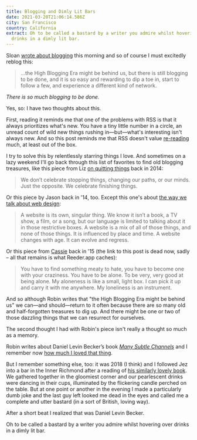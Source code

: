 ```yaml
---
title: Blogging and Dimly Lit Bars
date: 2021-03-20T21:06:14.586Z
city: San Francisco
country: California
extract: Oh to be called a bastard by a writer you admire whilst hovering over
  drinks in a dimly lit bar.
---
```

Sloan [wrote about blogging](https://www.robinsloan.com/notes/many-subtle-channels/) this morning and so of course I must excitedly reblog this:

> ...the High Blogging Era might be behind us, but there is still blogging to be done, and it is so easy and rewarding to dip a toe in, start to follow a few, and experience a different kind of network.

_There is so much blogging to be done._ 

Yes, so: I have two thoughts about this. 

First, reading it reminds me that one of the problems with RSS is that it always prioritizes what's new. You have a tiny little number in a circle, an unread count of wild new things rushing in—but—what's interesting isn't always new. And so this post reminds me that RSS doesn't value [re-reading](https://aworkinglibrary.com/writing/case-for-rereading) much, at least out of the box. 

I try to solve this by relentlessly starring things I love. And sometimes on a lazy weekend I'll go back through this list of favorites to find old blogging treasures, like this piece from Liz [on quitting things](https://bobulate.com/2014/10/on-starting/) back in 2014:

> We don’t celebrate stopping things, changing our paths, or our minds. Just the opposite. We celebrate finishing things.

Or this piece by Jason back in '14, too. Except this one's about [the way we talk about web design](http://jasonsantamaria.com/articles/discourse-in-web-design):

> A website is its own, singular thing. We know it isn’t a book, a TV show, a film, or a song, but our language is limited to talking about it in those restrictive boxes. A website is a mix of all of those things, and none of those things. It is influenced by place and time. A website changes with age. It can evolve and regress.

Or this piece from [Cassie](https://twitter.com/cassmarketos) back in '15 (the link to this post is dead now, sadly – all that remains is what Reeder.app caches): 

> You have to find something meaty to hate, you have to become one with your craziness. You have to be alone. To be very, very good at being alone. My aloneness is like a small, light box. I can pick it up and carry it with me anywhere. My loneliness is an instrument.

And so although Robin writes that "the High Blogging Era might be behind us" we can—and should—return to it often because there are so many old and half-forgotten treasures to dig up. And there might be one or two of those dazzling things that we can resurrect for ourselves.

The second thought I had with Robin's piece isn't really a thought so much as a memory. 

Robin writes about Daniel Levin Becker’s book [_Many Subtle Channels_](https://bookshop.org/books/many-subtle-channels-in-praise-of-potential-literature/9780674065772) and I remember now [how much I loved that thing](https://www.robinrendle.com/adventures/potential-typography-and-the-oulipo). 

But I remember something else, too: it was 2018 (I think) and I followed Jez into a bar in the Inner Richmond after a reading of [his similarly lovely book](https://bookshop.org/books/dictionary-stories-short-fictions-and-other-findings/9780062652614). We gathered together in the gloomiest corner and our pearlescent drinks were dancing in their cups, illuminated by the flickering candle perched on the table. But at one point or another in the evening I made a particularly dumb joke and the last guy left looked me dead in the eyes and called me a complete and utter bastard (in a sort of British, loving way).

After a short beat I realized that was Daniel Levin Becker.

Oh to be called a bastard by a writer you admire whilst hovering over drinks in a dimly lit bar.